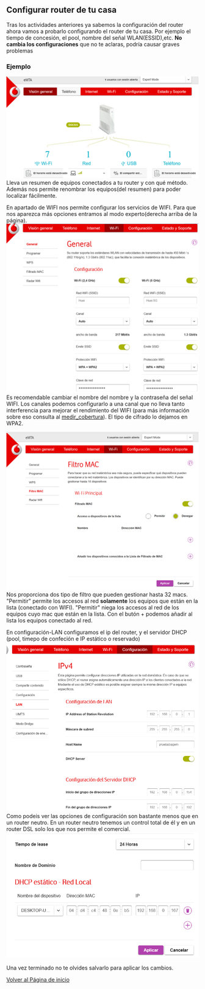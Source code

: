 ## Configurar router de tu casa

Tras los actividades anteriores ya sabemos la configuración del router ahora vamos a probarlo configurando el router de tu casa. Por ejemplo el tiempo de concesión, el pool, nombre del señal WLAN(ESSID),etc.
**No cambia los configuraciones** que no te aclaras, podría causar graves problemas

### Ejemplo
![imagen de configuración del router vodafone1](imagen/vodafone1.png)
Lleva un resumen de equipos conectados a tu router y con qué método. Además nos permite renombrar los equipos(del resumen) para poder localizar fácilmente.

En apartado de WIFI nos permite configurar los servicios de WIFI. Para que nos aparezca más opciones entramos al modo experto(derecha arriba de la página).
![imagen de configuración del router vodafone2](imagen/vodafone2.png)
Es recomendable cambiar el nombre del nombre y la contraseña del señal WIFI. Los canales podemos configurarlo a una canal que no lleva tanto interferencia para mejorar el rendimiento del WIFI (para más información sobre eso consulta al [medir_cobertura]()). El tipo de cifrado lo dejamos en WPA2.

![imagen de configuración del router vodafone5](imagen/vodafone5.png)
Nos proporciona dos tipo de filtro que pueden gestionar hasta 32 macs. "Permitir" permite los accesos al red **solamente** los equipos que están en la lista (conectado con WIFI). "Permitir" niega los accesos al red de los equipos cuyo mac que están en la lista. Con el butón + podemos añadir al lista los equipos conectado al red.

En configuración-LAN configuramos el ip del router, y el servidor DHCP (pool, timepo de confeción e IP estático o reservado)
![imagen de configuración del router vodafone3](imagen/vodafone3.png)
Como podeis ver las opciones de configuración son bastante menos que en un router neutro. En un router neutro tenemos un control total de él y en un router DSL solo los que nos permite el comercial.
![imagen de configuración del router vodafone4](imagen/vodafone4.png)

Una vez terminado no te olvides salvarlo para aplicar los cambios.


[Volver al Página de inicio](inicio.md)
